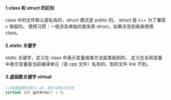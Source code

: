
#### 1.class 和 struct 的区别

class 中的文件默认是私有的，struct 模式是 public 的。
struct 是 c++ 为了兼容 c 保留的。
使用习惯：一般涉及单独的类采用 struct，如果涉及到继承使用 class。

#### 2.static 关键字
static 关键字，定义在 class 中表示变量或者方法是类级别的。
定义在全局变量中表示变量是当前编译单元（该 cpp 文件）私有的，别的文件 link 不到。

#### 3.虚函数关键字 virtual
```C++
//纯虚函数后面为 =0，表示没有方法体
virtual int getArea() = 0;
```
